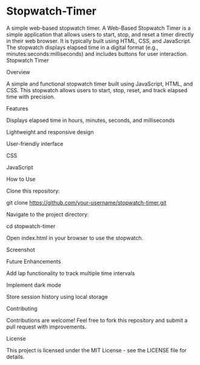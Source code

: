 # Stopwatch-Timer
A simple web-based stopwatch timer.
A Web-Based Stopwatch Timer is a simple application that allows users to start, stop, and reset a timer directly in their web browser. 
It is typically built using HTML, CSS, and JavaScript. 
The stopwatch displays elapsed time in a digital format (e.g., minutes:seconds:milliseconds) and includes buttons for user interaction. 
Stopwatch Timer

Overview

A simple and functional stopwatch timer built using JavaScript, HTML, and CSS. This stopwatch allows users to start, stop, reset, and track elapsed time with precision.

Features


Displays elapsed time in hours, minutes, seconds, and milliseconds

Lightweight and responsive design

User-friendly interface

CSS

JavaScript

How to Use

Clone this repository:

git clone https://github.com/your-username/stopwatch-timer.git

Navigate to the project directory:

cd stopwatch-timer

Open index.html in your browser to use the stopwatch.

Screenshot



Future Enhancements

Add lap functionality to track multiple time intervals

Implement dark mode

Store session history using local storage

Contributing

Contributions are welcome! Feel free to fork this repository and submit a pull request with improvements.

License

This project is licensed under the MIT License - see the LICENSE file for details.
